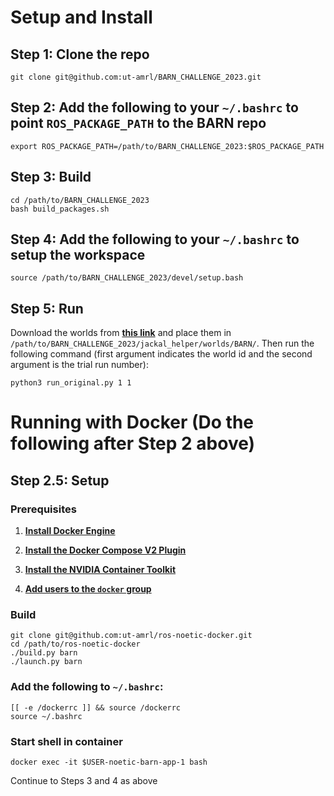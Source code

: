 # Setup and Install

## Step 1: Clone the repo

```
git clone git@github.com:ut-amrl/BARN_CHALLENGE_2023.git
```

## Step 2: Add the following to your `~/.bashrc` to point `ROS_PACKAGE_PATH` to the BARN repo
```
export ROS_PACKAGE_PATH=/path/to/BARN_CHALLENGE_2023:$ROS_PACKAGE_PATH
```

## Step 3: Build
```
cd /path/to/BARN_CHALLENGE_2023
bash build_packages.sh 
```

## Step 4: Add the following to your `~/.bashrc` to setup the workspace
```
source /path/to/BARN_CHALLENGE_2023/devel/setup.bash
```

## Step 5: Run
Download the worlds from [**this link**](https://github.com/Daffan/nav-competition-icra2022/tree/main/jackal_helper/worlds/BARN) and place them in `/path/to/BARN_CHALLENGE_2023/jackal_helper/worlds/BARN/`. Then run the following command (first argument indicates the world id and the second argument is the trial run number):

```
python3 run_original.py 1 1
```

# Running with Docker (Do the following after Step 2 above)

## Step 2.5: Setup


### Prerequisites

1. [**Install Docker Engine**](https://docs.docker.com/engine/install/ubuntu)

2. [**Install the Docker Compose V2 Plugin**](https://docs.docker.com/compose/install/linux/)

3. [**Install the NVIDIA Container Toolkit**](https://docs.nvidia.com/datacenter/cloud-native/container-toolkit/install-guide.html)

4. [**Add users to the `docker` group**](https://docs.docker.com/engine/install/linux-postinstall)

### Build

```
git clone git@github.com:ut-amrl/ros-noetic-docker.git
cd /path/to/ros-noetic-docker
./build.py barn
./launch.py barn
```

### Add the following to `~/.bashrc`:

```
[[ -e /dockerrc ]] && source /dockerrc
source ~/.bashrc
```

### Start shell in container
```
docker exec -it $USER-noetic-barn-app-1 bash
```

Continue to Steps 3 and 4 as above

